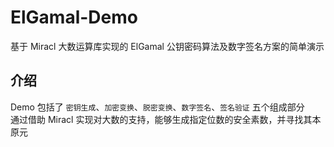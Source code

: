 # ElGamal-Demo
基于 Miracl 大数运算库实现的 ElGamal 公钥密码算法及数字签名方案的简单演示

## 介绍
Demo 包括了 `密钥生成`、`加密变换`、`脱密变换`、`数字签名`、`签名验证` 五个组成部分<br>
通过借助 Miracl 实现对大数的支持，能够生成指定位数的安全素数，并寻找其本原元
